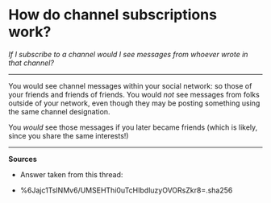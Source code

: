 # How do channel subscriptions work?

*If I subscribe to a channel would I see messages from whoever wrote in that channel?*

---

You would see channel messages within your social network: so those of your friends and friends of friends.  You would _not_ see messages from folks outside of your network, even though they may be posting something using the same channel designation. 

You _would_ see those messages if you later became friends (which is likely, since you share the same interests!)

---

**Sources**
* Answer taken from this thread:

- %6Jajc1TsINMv6/UMSEHThi0uTcHIbdluzyOVORsZkr8=.sha256
